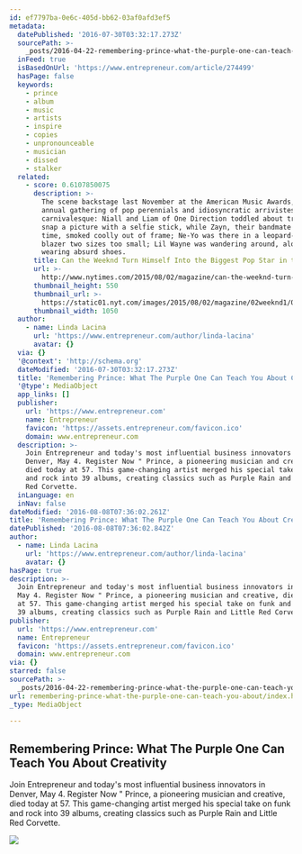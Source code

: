 ```yaml
---
id: ef7797ba-0e6c-405d-bb62-03af0afd3ef5
metadata:
  datePublished: '2016-07-30T03:32:17.273Z'
  sourcePath: >-
    _posts/2016-04-22-remembering-prince-what-the-purple-one-can-teach-you-about.md
  inFeed: true
  isBasedOnUrl: 'https://www.entrepreneur.com/article/274499'
  hasPage: false
  keywords:
    - prince
    - album
    - music
    - artists
    - inspire
    - copies
    - unpronounceable
    - musician
    - dissed
    - stalker
  related:
    - score: 0.6107850075
      description: >-
        The scene backstage last November at the American Music Awards, that
        annual gathering of pop perennials and idiosyncratic arrivistes, was
        carnivalesque: Niall and Liam of One Direction toddled about trying to
        snap a picture with a selfie stick, while Zayn, their bandmate at the
        time, smoked coolly out of frame; Ne-Yo was there in a leopard-­print
        blazer two sizes too small; Lil Wayne was wandering around, alone,
        wearing absurd shoes.
      title: Can the Weeknd Turn Himself Into the Biggest Pop Star in the World?
      url: >-
        http://www.nytimes.com/2015/08/02/magazine/can-the-weeknd-turn-himself-into-the-biggest-pop-star-in-the-world.html
      thumbnail_height: 550
      thumbnail_url: >-
        https://static01.nyt.com/images/2015/08/02/magazine/02weeknd1/02weeknd1-facebookJumbo-v2.jpg
      thumbnail_width: 1050
  author:
    - name: Linda Lacina
      url: 'https://www.entrepreneur.com/author/linda-lacina'
      avatar: {}
  via: {}
  '@context': 'http://schema.org'
  dateModified: '2016-07-30T03:32:17.273Z'
  title: 'Remembering Prince: What The Purple One Can Teach You About Creativity'
  '@type': MediaObject
  app_links: []
  publisher:
    url: 'https://www.entrepreneur.com'
    name: Entrepreneur
    favicon: 'https://assets.entrepreneur.com/favicon.ico'
    domain: www.entrepreneur.com
  description: >-
    Join Entrepreneur and today's most influential business innovators in
    Denver, May 4. Register Now " Prince, a pioneering musician and creative,
    died today at 57. This game-changing artist merged his special take on funk
    and rock into 39 albums, creating classics such as Purple Rain and Little
    Red Corvette.
  inLanguage: en
  inNav: false
dateModified: '2016-08-08T07:36:02.261Z'
title: 'Remembering Prince: What The Purple One Can Teach You About Creativity'
datePublished: '2016-08-08T07:36:02.842Z'
author:
  - name: Linda Lacina
    url: 'https://www.entrepreneur.com/author/linda-lacina'
    avatar: {}
hasPage: true
description: >-
  Join Entrepreneur and today's most influential business innovators in Denver,
  May 4. Register Now " Prince, a pioneering musician and creative, died today
  at 57. This game-changing artist merged his special take on funk and rock into
  39 albums, creating classics such as Purple Rain and Little Red Corvette.
publisher:
  url: 'https://www.entrepreneur.com'
  name: Entrepreneur
  favicon: 'https://assets.entrepreneur.com/favicon.ico'
  domain: www.entrepreneur.com
via: {}
starred: false
sourcePath: >-
  _posts/2016-04-22-remembering-prince-what-the-purple-one-can-teach-you-about.md
url: remembering-prince-what-the-purple-one-can-teach-you-about/index.html
_type: MediaObject

---
```

<article style=""><h1>Remembering Prince: What The Purple One Can Teach You About Creativity</h1><p>Join Entrepreneur and today's most influential business innovators in Denver, May 4. Register Now " Prince, a pioneering musician and creative, died today at 57. This game-changing artist merged his special take on funk and rock into 39 albums, creating classics such as Purple Rain and Little Red Corvette.</p><img src="https://assets.entrepreneur.com/content/3x2/1300/20160421201929-prince-artist-singer.jpeg" /></article>